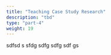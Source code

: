 ```yaml
---
title: "Teaching Case Study Research"
description: "tbd"
type: "part-4"
weight: 19
---
```

sdfsd s sfdg sdfg sdfg sdf gs